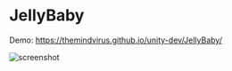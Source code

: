 # JellyBaby

Demo: https://themindvirus.github.io/unity-dev/JellyBaby/

![screenshot](https://github.com/themindvirus/unity-dev/JellyBaby/screenshot.png)
